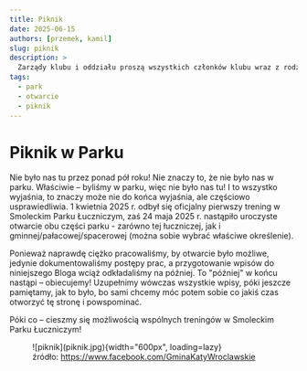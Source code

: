 ```yaml
---
title: Piknik
date: 2025-06-15
authors: [przemek, kamil]
slug: piknik
description: >
  Zarządy klubu i oddziału proszą wszystkich członków klubu wraz z rodzinami pomoc w przygotowaniu tereniu Parku do wysiewiu trawy...
tags:
  - park
  - otwarcie
  - piknik
---
```


# Piknik w Parku

Nie było nas tu przez ponad pół roku! Nie znaczy to, że nie było nas w parku. Właściwie – byliśmy w parku, więc nie było nas tu! I to wszystko wyjaśnia, to znaczy może nie do końca wyjaśnia, ale częściowo usprawiedliwia. 1 kwietnia 2025 r. odbył się oficjalny pierwszy trening w Smoleckim Parku Łuczniczym, zaś 24 maja 2025 r. nastąpiło uroczyste otwarcie obu części parku - zarówno tej łuczniczej, jak i gminnej/pałacowej/spacerowej (można sobie wybrać właściwe określenie). 

<!-- more -->

Ponieważ naprawdę ciężko pracowaliśmy, by otwarcie było możliwe, jedynie dokumentowaliśmy postępy prac, a przygotowanie wpisów do niniejszego Bloga wciąż odkładaliśmy na później. To
"później" w końcu nastąpi – obiecujemy! Uzupełnimy wówczas wszystkie wpisy, póki jeszcze pamiętamy, jak to było, bo sami chcemy móc potem sobie co jakiś czas otworzyć tę stronę i powspominać.

Póki co – cieszmy się możliwością wspólnych treningów w Smoleckim Parku Łuczniczym!

<figure markdown="span">
  ![piknik](piknik.jpg){width="600px", loading=lazy}
  <figcaption>źródło: <a href ="https://www.facebook.com/photo/?fbid=1277645611029930&set=a.503907835070382">https://www.facebook.com/GminaKatyWroclawskie</a></figcaption>
</figure>